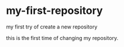 # my-first-repository
  my first try of create a new repository
  
  
  this is the first time  of changing  my repository.
  
